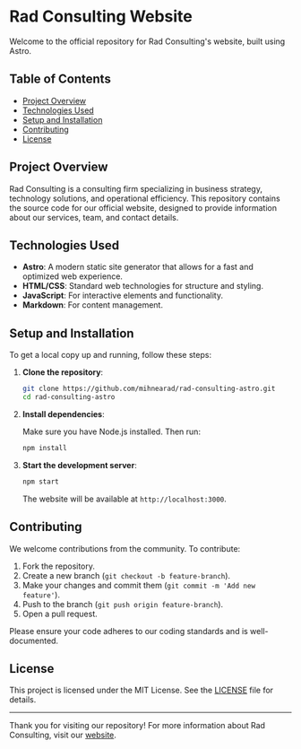 # Rad Consulting Website

Welcome to the official repository for Rad Consulting's website, built using Astro.

## Table of Contents

- [Project Overview](#project-overview)
- [Technologies Used](#technologies-used)
- [Setup and Installation](#setup-and-installation)
- [Contributing](#contributing)
- [License](#license)

## Project Overview

Rad Consulting is a consulting firm specializing in business strategy, technology solutions, and operational efficiency. This repository contains the source code for our official website, designed to provide information about our services, team, and contact details.

## Technologies Used

- **Astro**: A modern static site generator that allows for a fast and optimized web experience.
- **HTML/CSS**: Standard web technologies for structure and styling.
- **JavaScript**: For interactive elements and functionality.
- **Markdown**: For content management.

## Setup and Installation

To get a local copy up and running, follow these steps:

1. **Clone the repository**:

    ```bash
    git clone https://github.com/mihnearad/rad-consulting-astro.git
    cd rad-consulting-astro
    ```

2. **Install dependencies**:

    Make sure you have Node.js installed. Then run:

    ```bash
    npm install
    ```

3. **Start the development server**:

    ```bash
    npm start
    ```

    The website will be available at `http://localhost:3000`.

## Contributing

We welcome contributions from the community. To contribute:

1. Fork the repository.
2. Create a new branch (`git checkout -b feature-branch`).
3. Make your changes and commit them (`git commit -m 'Add new feature'`).
4. Push to the branch (`git push origin feature-branch`).
5. Open a pull request.

Please ensure your code adheres to our coding standards and is well-documented.

## License

This project is licensed under the MIT License. See the [LICENSE](LICENSE) file for details.

---

Thank you for visiting our repository! For more information about Rad Consulting, visit our [website](https://www.radconsulting.com).
